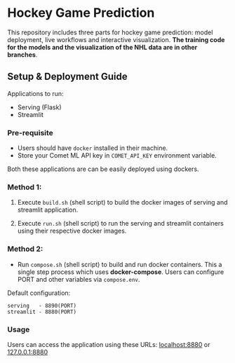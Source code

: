 # Hockey Game Prediction
This repository includes three parts for hockey game prediction: model deployment, live workflows and interactive visualization. **The training code for the models and the visualization of the NHL data are in other branches**.


## Setup & Deployment Guide

Applications to run:

* Serving (Flask)
* Streamlit

### Pre-requisite

* Users should have `docker` installed in their machine. 
* Store your Comet ML API key in `COMET_API_KEY` environment variable.

Both these applications are can be easily deployed using dockers.

### Method 1:

1) Execute `build.sh` (shell script) to build the docker images of serving and streamlit application.

2) Execute `run.sh` (shell script) to run the serving and streamlit containers using their respective docker images.

### Method 2: 

* Run `compose.sh` (shell script) to build and run docker containers. This a single step process which uses **docker-compose**. Users can configure PORT and other variables via `compose.env`. 

Default configuration:
```
serving   - 8890(PORT) 
streamlit - 8880(PORT)
```

### Usage

Users can access the application using these URLs: [localhost:8880](http://localhost:8880) or [127.0.0.1:8880](http://127.0.0.1:8880)
